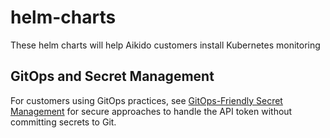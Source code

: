 # helm-charts

These helm charts will help Aikido customers install Kubernetes monitoring

## GitOps and Secret Management

For customers using GitOps practices, see [GitOps-Friendly Secret Management](./kubernetes-agent/GITOPS-SECRETS.md) for secure approaches to handle the API token without committing secrets to Git.

